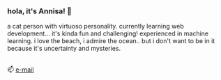 ### hola, it's Annisa! 👋

a cat person with virtuoso personality. currently learning web development... it's kinda fun and challenging! experienced in machine learning.
i love the beach, i admire the ocean.. but i don't want to be in it because it's uncertainty and mysteries.

<br> 📫 [e-mail](hello.annisann@gmail.com)
